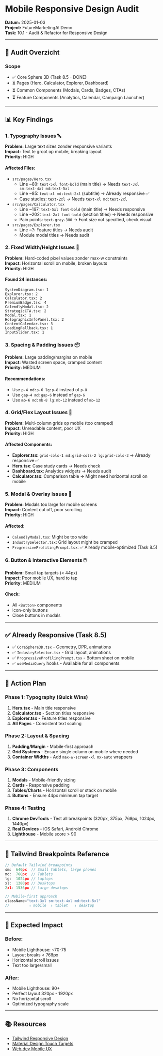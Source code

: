 # Mobile Responsive Design Audit

**Datum:** 2025-01-03  
**Project:** FutureMarketingAI Demo  
**Task:** 10.1 - Audit & Refactor for Responsive Design

---

## 🎯 Audit Overzicht

### Scope

- ✅ Core Sphere 3D (Task 8.5 - DONE)
- ⏳ Pages (Hero, Calculator, Explorer, Dashboard)
- ⏳ Common Components (Modals, Cards, Badges, CTAs)
- ⏳ Feature Components (Analytics, Calendar, Campaign Launcher)

---

## 📊 Key Findings

### 1. **Typography Issues** 🔤

**Problem:** Large text sizes zonder responsive variants  
**Impact:** Text te groot op mobile, breaking layout  
**Priority:** HIGH

#### Affected Files:

- `src/pages/Hero.tsx`
  - Line ~80: `text-5xl font-bold` (main title) → Needs `text-3xl sm:text-4xl md:text-5xl`
  - Line ~85: `text-xl md:text-2xl` (subtitle) → Already responsive ✅
  - Case studies: `text-2xl` → Needs `text-xl md:text-2xl`
- `src/pages/Calculator.tsx`
  - Line ~167: `text-5xl font-bold` (main title) → Needs responsive
  - Line ~202: `text-2xl font-bold` (section titles) → Needs responsive
  - Pain points: `text-gray-300` → Font size not specified, check visual
- `src/pages/Explorer.tsx`
  - Line ~?: Feature titles → Needs audit
  - Module modal titles → Needs audit

### 2. **Fixed Width/Height Issues** 📐

**Problem:** Hard-coded pixel values zonder max-w constraints  
**Impact:** Horizontal scroll on mobile, broken layouts  
**Priority:** HIGH

#### Found 24 instances:

```
SystemDiagram.tsx: 1
Explorer.tsx: 2
Calculator.tsx: 2
PremiumBadge.tsx: 4
CalendlyModal.tsx: 2
StrategicCTA.tsx: 2
Modal.tsx: 1
HolographicInfoPanel.tsx: 2
ContentCalendar.tsx: 3
LoadingFallback.tsx: 1
InputSlider.tsx: 1
```

### 3. **Spacing & Padding Issues** 📦

**Problem:** Large padding/margins on mobile  
**Impact:** Wasted screen space, cramped content  
**Priority:** MEDIUM

#### Recommendations:

- Use `p-4 md:p-6 lg:p-8` instead of `p-8`
- Use `gap-4 md:gap-6` instead of `gap-6`
- Use `mb-6 md:mb-8 lg:mb-12` instead of `mb-12`

### 4. **Grid/Flex Layout Issues** 🎨

**Problem:** Multi-column grids op mobile (too cramped)  
**Impact:** Unreadable content, poor UX  
**Priority:** HIGH

#### Affected Components:

- **Explorer.tsx**: `grid-cols-1 md:grid-cols-2 lg:grid-cols-3` → Already responsive ✅
- **Hero.tsx**: Case study cards → Needs check
- **Dashboard.tsx**: Analytics widgets → Needs audit
- **Calculator.tsx**: Comparison table → Might need horizontal scroll on mobile

### 5. **Modal & Overlay Issues** 📱

**Problem:** Modals too large for mobile screens  
**Impact:** Content cut off, poor scrolling  
**Priority:** HIGH

#### Affected:

- `CalendlyModal.tsx`: Might be too wide
- `IndustrySelector.tsx`: Grid layout might be cramped
- `ProgressiveProfilingPrompt.tsx`: ✅ Already mobile-optimized (Task 8.5)

### 6. **Button & Interactive Elements** 🖱️

**Problem:** Small tap targets (< 44px)  
**Impact:** Poor mobile UX, hard to tap  
**Priority:** MEDIUM

#### Check:

- All `<Button>` components
- Icon-only buttons
- Close buttons in modals

---

## ✅ Already Responsive (Task 8.5)

- ✅ `CoreSphere3D.tsx` - Geometry, DPR, animations
- ✅ `IndustrySelector.tsx` - Grid layout, animations
- ✅ `ProgressiveProfilingPrompt.tsx` - Bottom sheet on mobile
- ✅ `useMediaQuery` hooks - Available for all components

---

## 🎯 Action Plan

### Phase 1: Typography (Quick Wins)

1. **Hero.tsx** - Main title responsive
2. **Calculator.tsx** - Section titles responsive
3. **Explorer.tsx** - Feature titles responsive
4. **All Pages** - Consistent text scaling

### Phase 2: Layout & Spacing

1. **Padding/Margin** - Mobile-first approach
2. **Grid Systems** - Ensure single column on mobile where needed
3. **Container Widths** - Add `max-w-screen-xl mx-auto` wrappers

### Phase 3: Components

1. **Modals** - Mobile-friendly sizing
2. **Cards** - Responsive padding
3. **Tables/Charts** - Horizontal scroll or stack on mobile
4. **Buttons** - Ensure 44px minimum tap target

### Phase 4: Testing

1. **Chrome DevTools** - Test all breakpoints (320px, 375px, 768px, 1024px, 1440px)
2. **Real Devices** - iOS Safari, Android Chrome
3. **Lighthouse** - Mobile score > 90

---

## 📝 Tailwind Breakpoints Reference

```typescript
// Default Tailwind breakpoints
sm:  640px  // Small tablets, large phones
md:  768px  // Tablets
lg:  1024px // Laptops
xl:  1280px // Desktops
2xl: 1536px // Large desktops

// Mobile-first approach
className="text-3xl sm:text-4xl md:text-5xl"
//         ↑ mobile  ↑ tablet   ↑ desktop
```

---

## 🚀 Expected Impact

### Before:

- Mobile Lighthouse: ~70-75
- Layout breaks < 768px
- Horizontal scroll issues
- Text too large/small

### After:

- Mobile Lighthouse: 90+
- Perfect layout 320px - 1920px
- No horizontal scroll
- Optimized typography scale

---

## 📚 Resources

- [Tailwind Responsive Design](https://tailwindcss.com/docs/responsive-design)
- [Material Design Touch Targets](https://material.io/design/usability/accessibility.html)
- [Web.dev Mobile UX](https://web.dev/mobile-ux/)
